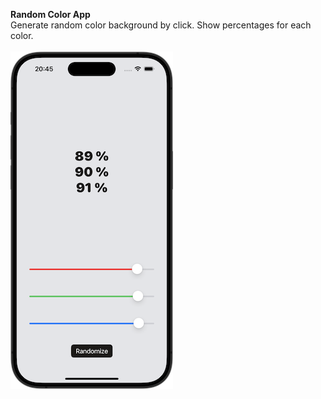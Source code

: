 <b>Random Color App</b><br>
Generate random color background by click. Show percentages for each color.<br>
<br>
![Screenshot](RGBApp/screenshot.png?raw=true "Screenshot")
